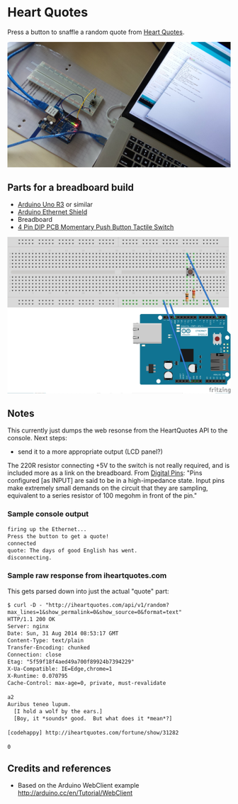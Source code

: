 # Heart Quotes

Press a button to snaffle a random quote from [Heart Quotes](http://www.iheartquotes.com).

![The Build](./assets/HeartQuotes_console.jpg?raw=true)

## Parts for a breadboard build

* [Arduino Uno R3](http://www.amazon.com/gp/product/B00F6JCV20/ref=as_li_tl?ie=UTF8&camp=1789&creative=390957&creativeASIN=B00F6JCV20&linkCode=as2&tag=itsaprli-20&linkId=O34GVKFAZ6FVDC6W) or similar
* [Arduino Ethernet Shield](http://www.amazon.com/gp/product/B00EU7447Y/ref=as_li_tl?ie=UTF8&camp=1789&creative=390957&creativeASIN=B00EU7447Y&linkCode=as2&tag=itsaprli-20&linkId=QJYL7QLWFGQVGUF5)
* Breadboard
* [4 Pin DIP PCB Momentary Push Button Tactile Switch](http://www.amazon.com/gp/product/B008MLKJ3C/ref=as_li_tl?ie=UTF8&camp=1789&creative=390957&creativeASIN=B008MLKJ3C&linkCode=as2&tag=itsaprli-20&linkId=6UORZDXT6S7AZRZ7)

![The Breadboard Schematic](./assets/HeartQuotes_bb.jpg?raw=true)

## Notes

This currently just dumps the web resonse from the HeartQuotes API to the console. Next steps:
* send it to a more appropriate output (LCD panel?)

The 220R resistor connecting +5V to the switch is not really required, and is included more as a link on the breadboard.
From [Digital Pins](http://arduino.cc/en/Tutorial/DigitalPins):
"Pins configured [as INPUT] are said to be in a high-impedance state. Input pins make extremely small demands on the circuit that they are sampling, equivalent to a series resistor of 100 megohm in front of the pin."

### Sample console output

    firing up the Ethernet...
    Press the button to get a quote!
    connected
    quote: The days of good English has went.
    disconnecting.


### Sample raw response from iheartquotes.com
This gets parsed down into just the actual "quote" part:

    $ curl -D - "http://iheartquotes.com/api/v1/random?max_lines=1&show_permalink=0&show_source=0&format=text"
    HTTP/1.1 200 OK
    Server: nginx
    Date: Sun, 31 Aug 2014 08:53:17 GMT
    Content-Type: text/plain
    Transfer-Encoding: chunked
    Connection: close
    Etag: "5f59f18f4aed49a700f89924b7394229"
    X-Ua-Compatible: IE=Edge,chrome=1
    X-Runtime: 0.070795
    Cache-Control: max-age=0, private, must-revalidate

    a2
    Auribus teneo lupum.
      [I hold a wolf by the ears.]
      [Boy, it *sounds* good.  But what does it *mean*?]

    [codehappy] http://iheartquotes.com/fortune/show/31282

    0


## Credits and references
* Based on the Arduino WebClient example http://arduino.cc/en/Tutorial/WebClient
